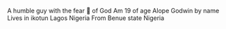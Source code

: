 A humble guy with the fear 🙏 of God
Am 19 of age
Alope Godwin by name
Lives in ikotun Lagos Nigeria
From Benue state Nigeria
